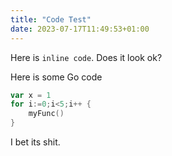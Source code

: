 ```yaml
---
title: "Code Test"
date: 2023-07-17T11:49:53+01:00
---
```


Here is `inline code`. Does it look ok?

Here is some Go code
```go
var x = 1
for i:=0;i<5;i++ {
    myFunc()
}
```
I bet its shit.
